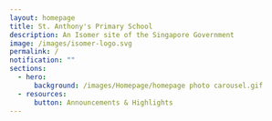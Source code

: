```yaml
---
layout: homepage
title: St. Anthony's Primary School
description: An Isomer site of the Singapore Government
image: /images/isomer-logo.svg
permalink: /
notification: ""
sections:
  - hero:
      background: /images/Homepage/homepage photo carousel.gif
  - resources:
      button: Announcements & Highlights
---
```

